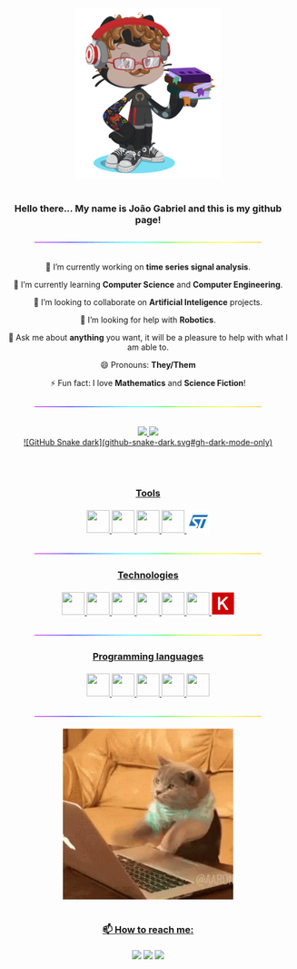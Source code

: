 <div align="center">
  <img src="https://github.com/joaozenobio/joaozenobio/blob/8de0dd1edc28f0ae3dbc44109e2fecabe6c06b48/octocat.png" height="300"/><br><br>
  <h3> Hello there... My name is João Gabriel and this is my github page!
</div>
  
<div align="center">
  <img src="https://github.com/joaozenobio/joaozenobio/blob/7ec8059cbae6d1200117f893363903acd974c8bd/linespacer.gif" /><br><br>
  
🔭 I’m currently working on **time series signal analysis**.

🌱 I’m currently learning **Computer Science** and **Computer Engineering**.

👯 I’m looking to collaborate on **Artificial Inteligence** projects.

🤔 I’m looking for help with **Robotics**.

💬 Ask me about **anything** you want, it will be a pleasure to help with what I am able to.

😄 Pronouns: **They/Them**

⚡ Fun fact: I love **Mathematics** and **Science Fiction**!

  <img src="https://github.com/joaozenobio/joaozenobio/blob/7ec8059cbae6d1200117f893363903acd974c8bd/linespacer.gif" /><br><br>
</div>
  
<div align="center">
  <a href="https://github.com/joaozenobio">
  <img height="180em" src="https://github-readme-stats.vercel.app/api/top-langs/?username=joaozenobio&layout=compact&langs_count=7&theme=dracula" />
  <img height="180em" src="https://github-readme-stats.vercel.app/api?username=joaozenobio&show_icons=true&theme=dracula&include_all_commits=true&count_private=true" />
</div>
  
<div align="center">
![GitHub Snake dark](github-snake-dark.svg#gh-dark-mode-only)
</div>

<br><br>

<div align="center">
  <h3> Tools <br><br>
  <img src="https://cdn.jsdelivr.net/gh/devicons/devicon/icons/linux/linux-original.svg" width="40" height="40"/>
  <img src="https://cdn.jsdelivr.net/gh/devicons/devicon/icons/ubuntu/ubuntu-plain-wordmark.svg" width="40" height="40"/>
  <img src="https://cdn.jsdelivr.net/gh/devicons/devicon/icons/anaconda/anaconda-original-wordmark.svg" width="40" height="40"/>
  <img src="https://cdn.jsdelivr.net/gh/devicons/devicon/icons/arduino/arduino-original-wordmark.svg" width="40" height="40"/>
  <img src="https://github.com/joaozenobio/joaozenobio/blob/8800d4528931fd840cd4684f0e276ca7f49fd8c5/stmicroelectronics.svg" width="40" height="40"/>
    
  <img src="https://github.com/joaozenobio/joaozenobio/blob/7ec8059cbae6d1200117f893363903acd974c8bd/linespacer.gif" /><br>
</div>
  
<div align="center">
  <h3> Technologies <br><br>
  <img src="https://cdn.jsdelivr.net/gh/devicons/devicon/icons/android/android-plain-wordmark.svg" width="40" height="40"/>
  <img src="https://cdn.jsdelivr.net/gh/devicons/devicon/icons/bash/bash-original.svg" width="40" height="40"/>
  <img src="https://cdn.jsdelivr.net/gh/devicons/devicon/icons/latex/latex-original.svg" width="40" height="40"/>
  <img src="https://cdn.jsdelivr.net/gh/devicons/devicon/icons/bootstrap/bootstrap-original-wordmark.svg" width="40" height="40"/>
  <img src="https://cdn.jsdelivr.net/gh/devicons/devicon/icons/django/django-plain-wordmark.svg" width="40" height="40"/>
  <img src="https://cdn.jsdelivr.net/gh/devicons/devicon/icons/git/git-original.svg" width="40" height="40"/>
  <img src="https://github.com/joaozenobio/joaozenobio/blob/89a3d9d869e6321ae6dfe84a6acb4acc38f04317/keras.png" width="40" height="40"/>

  <img src="https://github.com/joaozenobio/joaozenobio/blob/7ec8059cbae6d1200117f893363903acd974c8bd/linespacer.gif" /><br>
</div>

<div align="center">
  <h3> Programming languages <br><br>
  <img src="https://cdn.jsdelivr.net/gh/devicons/devicon/icons/c/c-original.svg" width="40" height="40"/>
  <img src="https://cdn.jsdelivr.net/gh/devicons/devicon/icons/cplusplus/cplusplus-original.svg" width="40" height="40"/>
  <img src="https://cdn.jsdelivr.net/gh/devicons/devicon/icons/java/java-original.svg" width="40" height="40"/>
  <img src="https://cdn.jsdelivr.net/gh/devicons/devicon/icons/python/python-original.svg" width="40" height="40"/>
  <img src="https://cdn.jsdelivr.net/gh/devicons/devicon/icons/haskell/haskell-original.svg" width="40" height="40"/>

  <img src="https://github.com/joaozenobio/joaozenobio/blob/7ec8059cbae6d1200117f893363903acd974c8bd/linespacer.gif" /><br>
</div>

<div align="center">
  <img src="https://github.com/joaozenobio/joaozenobio/blob/8de0dd1edc28f0ae3dbc44109e2fecabe6c06b48/gato.gif" height="300"/><br><br>
</div>

<div align="center">
  <h3> 📫 How to reach me: <br><br>
  <a href = "mailto:zenobiojoao@gmail.com"><img src="https://img.shields.io/badge/Gmail-D14836?style=for-the-badge&logo=gmail&logoColor=white" target="_blank"></a>
  <a href="https://instagram.com/zenobiojoao" target="_blank"><img src="https://img.shields.io/badge/-Instagram-%23E4405F?style=for-the-badge&logo=instagram&logoColor=white" target="_blank"></a>
  <a href="https://www.linkedin.com/in/seu-usuário-linkedln-aqui" target="_blank"><img src="https://img.shields.io/badge/-LinkedIn-%230077B5?style=for-the-badge&logo=linkedin&logoColor=white" target="_blank"></a>
<br><br><br>
</div>
